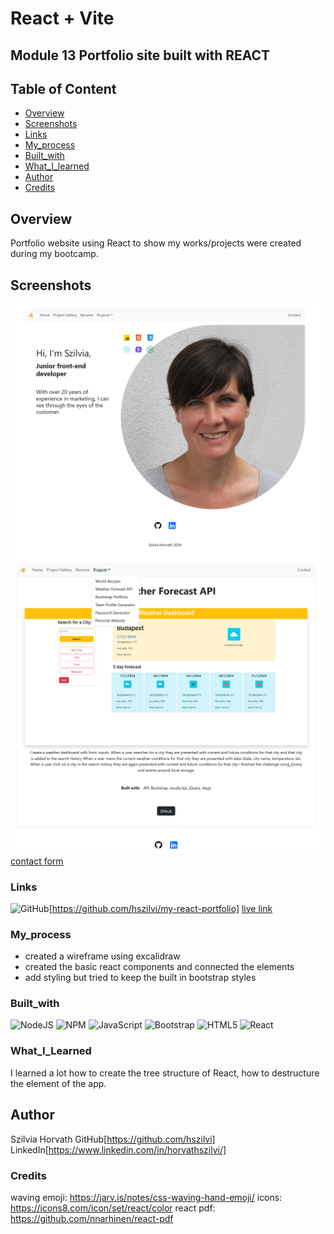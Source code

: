 # React + Vite

## Module 13 Portfolio site built with REACT

## Table of Content
* [Overview](#Overview)
* [Screenshots](#Screenshots)
* [Links](#Links)
* [My_process](#My_process)
* [Built_with](#Built_with)
* [What_I_learned](#What_I_learned)
* [Author](#Author)
* [Credits](#Credits)

## Overview

Portfolio website using React to show my works/projects were created during my bootcamp.

## Screenshots
![opening page](./src/assets/images/screenshots/openingpage-herosection.png)
![project site with drop down menu](./src/assets/images/screenshots/projects-dropdown.png)
[contact form](./src/assets/images/screenshots/contactform-errormsg.png)

### Links
![GitHub](https://img.shields.io/badge/github-%23121011.svg?style=for-the-badge&logo=github&logoColor=white)[https://github.com/hszilvi/my-react-portfolio]
[live link](https://genuine-cobbler-62f841.netlify.app/)

### My_process
* created a wireframe using excalidraw 
* created the basic react components and connected the elements
* add styling but tried to keep the built in bootstrap styles


### Built_with
![NodeJS](https://img.shields.io/badge/node.js-6DA55F?style=for-the-badge&logo=node.js&logoColor=white)
![NPM](https://img.shields.io/badge/NPM-%23CB3837.svg?style=for-the-badge&logo=npm&logoColor=white)
![JavaScript](https://img.shields.io/badge/javascript-%23323330.svg?style=for-the-badge&logo=javascript&logoColor=%23F7DF1E)
![Bootstrap](https://img.shields.io/badge/bootstrap-%238511FA.svg?style=for-the-badge&logo=bootstrap&logoColor=white)
![HTML5](https://img.shields.io/badge/html5-%23E34F26.svg?style=for-the-badge&logo=html5&logoColor=white)
![React](https://img.shields.io/static/v1?logo=react&message=React&color=Blue)

### What_I_Learned
I learned a lot how to create the tree structure of React, how to destructure the element of the app.

## Author
Szilvia Horvath
GitHub[https://github.com/hszilvi]
LinkedIn[https://www.linkedin.com/in/horvathszilvi/]


### Credits
waving emoji: https://jarv.is/notes/css-waving-hand-emoji/
icons: https://icons8.com/icon/set/react/color
react pdf: https://github.com/nnarhinen/react-pdf

